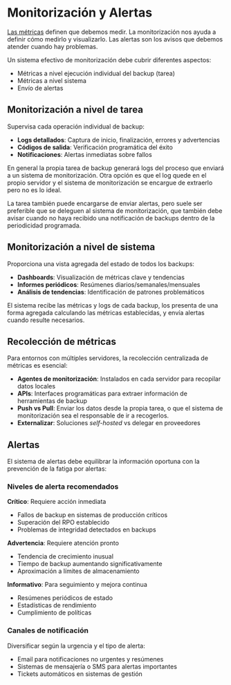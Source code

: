 # Monitorización y Alertas

[Las métricas](metricas.md) definen que debemos medir. La monitorización nos ayuda a definir cómo medirlo y visualizarlo. Las alertas son los avisos que debemos atender cuando hay problemas.

Un sistema efectivo de monitorización debe cubrir diferentes aspectos:

-   Métricas a nivel ejecución individual del backup (tarea)
-   Métricas a nivel sistema
-   Envío de alertas

## Monitorización a nivel de tarea

Supervisa cada operación individual de backup:

-   **Logs detallados**: Captura de inicio, finalización, errores y advertencias
-   **Códigos de salida**: Verificación programática del éxito
-   **Notificaciones**: Alertas inmediatas sobre fallos

En general la propia tarea de backup generará logs del proceso que enviará a un sistema de monitorización. Otra opción es que el log quede en el propio servidor y el sistema de monitorización se encargue de extraerlo pero no es lo ideal.

La tarea también puede encargarse de enviar alertas, pero suele ser preferible que se deleguen al sistema de monitorización, que también debe avisar cuando no haya recibido una notificación de backups dentro de la periodicidad programada.

## Monitorización a nivel de sistema

Proporciona una vista agregada del estado de todos los backups:

-   **Dashboards**: Visualización de métricas clave y tendencias
-   **Informes periódicos**: Resúmenes diarios/semanales/mensuales
-   **Análisis de tendencias**: Identificación de patrones problemáticos

El sistema recibe las métricas y logs de cada backup, los presenta de una forma agregada calculando las métricas establecidas, y envía alertas cuando resulte necesarios.

## Recolección de métricas

Para entornos con múltiples servidores, la recolección centralizada de métricas es esencial:

-   **Agentes de monitorización**: Instalados en cada servidor para recopilar datos locales
-   **APIs**: Interfaces programáticas para extraer información de herramientas de backup
-   **Push vs Pull**: Enviar los datos desde la propia tarea, o que el sistema de monitorización sea el responsable de ir a recogerlos.
-   **Externalizar**: Soluciones _self-hosted_ vs delegar en proveedores

## Alertas

El sistema de alertas debe equilibrar la información oportuna con la prevención de la fatiga por alertas:

### Niveles de alerta recomendados

**Crítico**: Requiere acción inmediata

-   Fallos de backup en sistemas de producción críticos
-   Superación del RPO establecido
-   Problemas de integridad detectados en backups

**Advertencia**: Requiere atención pronto

-   Tendencia de crecimiento inusual
-   Tiempo de backup aumentando significativamente
-   Aproximación a límites de almacenamiento

**Informativo**: Para seguimiento y mejora continua

-   Resúmenes periódicos de estado
-   Estadísticas de rendimiento
-   Cumplimiento de políticas

### Canales de notificación

Diversificar según la urgencia y el tipo de alerta:

-   Email para notificaciones no urgentes y resúmenes
-   Sistemas de mensajería o SMS para alertas importantes
-   Tickets automáticos en sistemas de gestión
